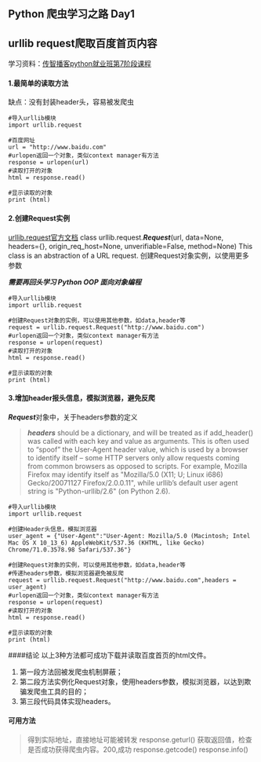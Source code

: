 ## Python 爬虫学习之路 Day1
## urllib request爬取百度首页内容
学习资料：[传智播客python就业班第7阶段课程](https://www.youtube.com/watch?v=Z33ZoslTRTQ&list=PLC664nq_h8b81Eh0jERXmtKk_CWntvUnB&index=6)

#### 1.最简单的读取方法
缺点：没有封装header头，容易被发爬虫

```
#导入urllib模块
import urllib.request

#百度网址
url = "http://www.baidu.com"
#urlopen返回一个对象，类似context manager有方法
response = urlopen(url)
#读取打开的对象
html = response.read()

#显示读取的对象
print (html)
```

#### 2.创建Request实例
[urllib.request官方文档](https://docs.python.org/3/library/urllib.request.html#module-urllib.request)
class urllib.request.***Request***(url, data=None, headers={}, origin_req_host=None, unverifiable=False, method=None)
This class is an abstraction of a URL request.
创建Request对象实例，以使用更多参数

***需要再回头学习 Python OOP 面向对象编程***

```
#导入urllib模块
import urllib.request

#创建Request对象的实例，可以使用其他参数，如data,header等
request = urllib.request.Request("http://www.baidu.com")
#urlopen返回一个对象，类似context manager有方法
response = urlopen(request)
#读取打开的对象
html = response.read()

#显示读取的对象
print (html)
```

#### 3.增加header报头信息，模拟浏览器，避免反爬

***Request***对象中，关于headers参数的定义
> ***headers*** should be a dictionary, and will be treated as if add_header() was called with each key and value as arguments. This is often used to “spoof” the User-Agent header value, which is used by a browser to identify itself – some HTTP servers only allow requests coming from common browsers as opposed to scripts. For example, Mozilla Firefox may identify itself as "Mozilla/5.0 (X11; U; Linux i686) Gecko/20071127 Firefox/2.0.0.11", while urllib’s default user agent string is "Python-urllib/2.6" (on Python 2.6).

```
#导入urllib模块
import urllib.request

#创建Header头信息，模拟浏览器
user_agent = {"User-Agent":"User-Agent: Mozilla/5.0 (Macintosh; Intel Mac OS X 10_13_6) AppleWebKit/537.36 (KHTML, like Gecko) Chrome/71.0.3578.98 Safari/537.36"}

#创建Request对象的实例，可以使用其他参数，如data,header等
#传递headers参数，模拟浏览器避免被反爬
request = urllib.request.Request("http://www.baidu.com",headers = user_agent)
#urlopen返回一个对象，类似context manager有方法
response = urlopen(request)
#读取打开的对象
html = response.read()

#显示读取的对象
print (html)
```
####结论
以上3种方法都可成功下载并读取百度首页的html文件。
1. 第一段方法回被发爬虫机制屏蔽；
2. 第二段方法实例化Request对象，使用headers参数，模拟浏览器，以达到欺骗发爬虫工具的目的；
3. 第三段代码具体实现headers。

#### 可用方法
>得到实际地址，直接地址可能被转发
response.geturl() 
>获取返回值，检查是否成功获得爬虫内容。200,成功
response.getcode()
response.info()
